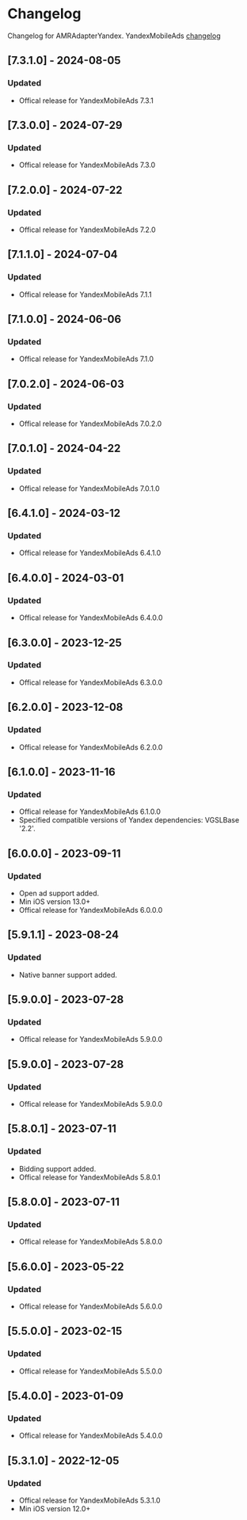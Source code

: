 # Changelog

Changelog for AMRAdapterYandex. 
YandexMobileAds [changelog](https://github.com/yandexmobile/yandex-ads-sdk-ios/blob/master/changelog/mobileads/CHANGELOG.md)

## [7.3.1.0] - 2024-08-05
### Updated
- Offical release for YandexMobileAds 7.3.1

## [7.3.0.0] - 2024-07-29
### Updated
- Offical release for YandexMobileAds 7.3.0

## [7.2.0.0] - 2024-07-22
### Updated
- Offical release for YandexMobileAds 7.2.0

## [7.1.1.0] - 2024-07-04
### Updated
- Offical release for YandexMobileAds 7.1.1

## [7.1.0.0] - 2024-06-06
### Updated
- Offical release for YandexMobileAds 7.1.0

## [7.0.2.0] - 2024-06-03
### Updated
- Offical release for YandexMobileAds 7.0.2.0

## [7.0.1.0] - 2024-04-22
### Updated
- Offical release for YandexMobileAds 7.0.1.0

## [6.4.1.0] - 2024-03-12
### Updated
- Offical release for YandexMobileAds 6.4.1.0

## [6.4.0.0] - 2024-03-01
### Updated
- Offical release for YandexMobileAds 6.4.0.0

## [6.3.0.0] - 2023-12-25
### Updated
- Offical release for YandexMobileAds 6.3.0.0

## [6.2.0.0] - 2023-12-08
### Updated
- Offical release for YandexMobileAds 6.2.0.0

## [6.1.0.0] - 2023-11-16
### Updated
- Offical release for YandexMobileAds 6.1.0.0
- Specified compatible versions of Yandex dependencies: VGSLBase '2.2'.

## [6.0.0.0] - 2023-09-11
### Updated
- Open ad support added.
- Min iOS version 13.0+
- Offical release for YandexMobileAds 6.0.0.0

## [5.9.1.1] - 2023-08-24
### Updated
- Native banner support added.

## [5.9.0.0] - 2023-07-28
### Updated
- Offical release for YandexMobileAds 5.9.0.0

## [5.9.0.0] - 2023-07-28
### Updated
- Offical release for YandexMobileAds 5.9.0.0

## [5.8.0.1] - 2023-07-11
### Updated
- Bidding support added.
- Offical release for YandexMobileAds 5.8.0.1

## [5.8.0.0] - 2023-07-11
### Updated
- Offical release for YandexMobileAds 5.8.0.0

## [5.6.0.0] - 2023-05-22
### Updated
- Offical release for YandexMobileAds 5.6.0.0

## [5.5.0.0] - 2023-02-15
### Updated
- Offical release for YandexMobileAds 5.5.0.0

## [5.4.0.0] - 2023-01-09
### Updated
- Offical release for YandexMobileAds 5.4.0.0

## [5.3.1.0] - 2022-12-05
### Updated
- Offical release for YandexMobileAds 5.3.1.0
- Min iOS version 12.0+
